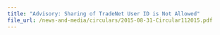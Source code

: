 ```yaml
---
title: "Advisory: Sharing of TradeNet User ID is Not Allowed"
file_url: /news-and-media/circulars/2015-08-31-Circular112015.pdf
---
```

